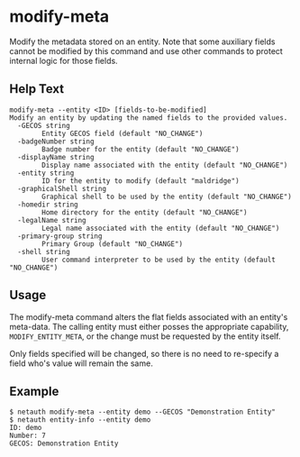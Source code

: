 # modify-meta

Modify the metadata stored on an entity.  Note that some auxiliary
fields cannot be modified by this command and use other commands to
protect internal logic for those fields.

## Help Text

```
modify-meta --entity <ID> [fields-to-be-modified]
Modify an entity by updating the named fields to the provided values.
  -GECOS string
        Entity GECOS field (default "NO_CHANGE")
  -badgeNumber string
        Badge number for the entity (default "NO_CHANGE")
  -displayName string
        Display name associated with the entity (default "NO_CHANGE")
  -entity string
        ID for the entity to modify (default "maldridge")
  -graphicalShell string
        Graphical shell to be used by the entity (default "NO_CHANGE")
  -homedir string
        Home directory for the entity (default "NO_CHANGE")
  -legalName string
        Legal name associated with the entity (default "NO_CHANGE")
  -primary-group string
        Primary Group (default "NO_CHANGE")
  -shell string
        User command interpreter to be used by the entity (default "NO_CHANGE")
```

## Usage

The modify-meta command alters the flat fields associated with an
entity's meta-data.  The calling entity must either posses the
appropriate capability, `MODIFY_ENTITY_META`, or the change must be
requested by the entity itself.

Only fields specified will be changed, so there is no need to
re-specify a field who's value will remain the same.

## Example

```
$ netauth modify-meta --entity demo --GECOS "Demonstration Entity"
$ netauth entity-info --entity demo
ID: demo
Number: 7
GECOS: Demonstration Entity
```
